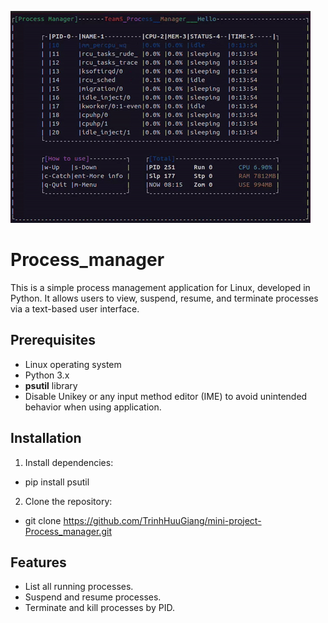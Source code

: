 ![Product testing](Test_program/demo.gif)
# Process_manager
This is a simple process management application for Linux, developed in Python. It allows users to view, suspend, resume, and terminate processes via a text-based user interface.

## Prerequisites
- Linux operating system
- Python 3.x
- **psutil** library
- Disable Unikey or any input method editor (IME) to avoid unintended behavior when using application.

## Installation
1. Install dependencies:
- pip install psutil
2. Clone the repository:
- git clone https://github.com/TrinhHuuGiang/mini-project-Process_manager.git

## Features
- List all running processes.
- Suspend and resume processes.
- Terminate and kill processes by PID.

